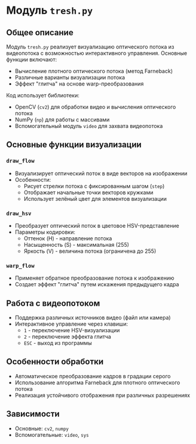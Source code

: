 # Модуль `tresh.py`

## Общее описание
Модуль `tresh.py` реализует визуализацию оптического потока из видеопотока с возможностью интерактивного управления. Основные функции включают:
- Вычисление плотного оптического потока (метод Farneback)
- Различные варианты визуализации потока
- Эффект "глитча" на основе warp-преобразования

Код использует библиотеки:
- OpenCV (`cv2`) для обработки видео и вычисления оптического потока
- NumPy (`np`) для работы с массивами
- Вспомогательный модуль `video` для захвата видеопотока

## Основные функции визуализации

### `draw_flow`
- Визуализирует оптический поток в виде векторов на изображении
- Особенности:
  - Рисует стрелки потока с фиксированным шагом (`step`)
  - Отображает начальные точки векторов кружками
  - Использует зелёный цвет для элементов визуализации

### `draw_hsv`
- Преобразует оптический поток в цветовое HSV-представление
- Параметры кодировки:
  - Оттенок (H) - направление потока
  - Насыщенность (S) - максимальная (255)
  - Яркость (V) - величина потока (ограничена до 255)

### `warp_flow`
- Применяет обратное преобразование потока к изображению
- Создает эффект "глитча" путем искажения предыдущего кадра

## Работа с видеопотоком
- Поддержка различных источников видео (файл или камера)
- Интерактивное управление через клавиши:
  - `1` - переключение HSV-визуализации
  - `2` - переключение эффекта глитча
  - `ESC` - выход из программы

## Особенности обработки
- Автоматическое преобразование кадров в градации серого
- Использование алгоритма Farneback для плотного оптического потока
- Реализация устойчивого отображения при различных разрешениях

## Зависимости
- Основные: `cv2`, `numpy`
- Вспомогательные: `video`, `sys`
